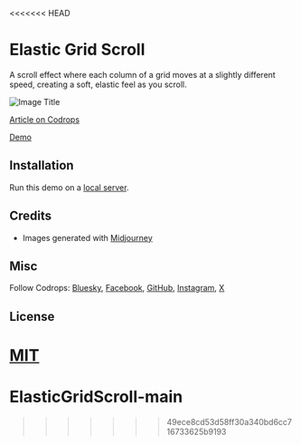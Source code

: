 <<<<<<< HEAD
# Elastic Grid Scroll

A scroll effect where each column of a grid moves at a slightly different speed, creating a soft, elastic feel as you scroll.

![Image Title](https://tympanus.net/codrops/wp-content/uploads/2025/06/ElasticGridScroll.jpg)

[Article on Codrops](https://tympanus.net/codrops/?p=94826)

[Demo](https://tympanus.net/Tutorials/ElasticGridScroll/)

## Installation

Run this demo on a [local server](https://developer.mozilla.org/en-US/docs/Learn/Common_questions/Tools_and_setup/set_up_a_local_testing_server).

## Credits

- Images generated with [Midjourney](https://midjourney.com)

## Misc

Follow Codrops: [Bluesky](https://bsky.app/profile/codrops.bsky.social), [Facebook](http://www.facebook.com/codrops), [GitHub](https://github.com/codrops), [Instagram](https://www.instagram.com/codropsss/), [X](http://www.x.com/codrops)

## License

[MIT](LICENSE)
=======
# ElasticGridScroll-main
>>>>>>> 49ece8cd53d58ff30a340bd6cc716733625b9193
